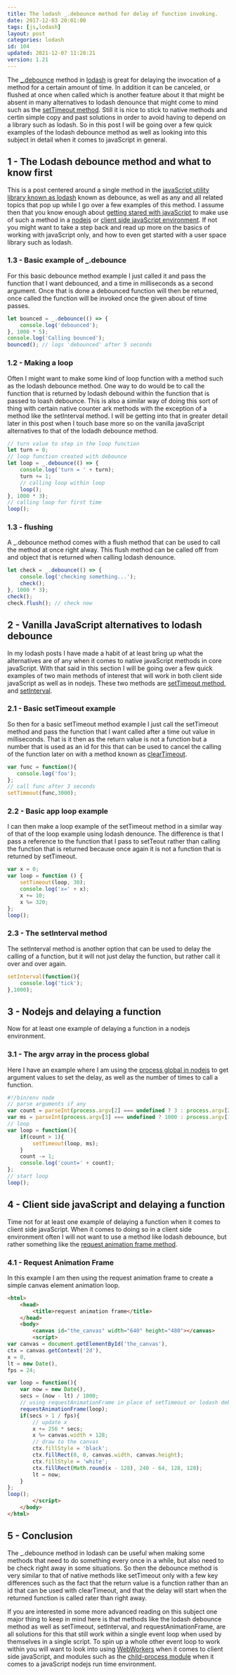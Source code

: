 ```yaml
---
title: The lodash _.debounce method for delay of function invoking.
date: 2017-12-03 20:01:00
tags: [js,lodash]
layout: post
categories: lodash
id: 104
updated: 2021-12-07 11:28:21
version: 1.21
---
```


The [\_.debounce](https://lodash.com/docs/4.17.15#debounce) method in [lodash](https://lodash.com/) is great for delaying the invocation of a method for a certain amount of time. In addition it can be canceled, or flushed at once when called which is another feature about it that might be absent in many alternatives to lodash denounce that might come to mind such as the [setTimeout method](https://developer.mozilla.org/en-US/docs/Web/API/setTimeout). Still it is nice to stick to native methods and certin simple copy and past solutions in order to avoid having to depend on a library such as lodash. So in this post I will be going over a few quick examples of the lodash debounce method as well as looking into this subject in detail when it comes to javaScript in general.

<!-- more -->

## 1 - The Lodash debounce method and what to know first

This is a post centered around a single method in the [javaScript utility library known as lodash](/2019/02/15/lodash/) known as debounce, as well as any and all related topics that pop up while I go over a few examples of this method. I assume then that you know enough about [getting stared with javaScript](/2018/11/27/js-getting-started/) to make use of such a method in a [nodejs](/2017/04/05/nodejs-helloworld/) or [client side javaScript environment](/2020/09/21/js-getting-started-file-protocol/). If not you might want to take a step back and read up more on the basics of working with javaScript only, and how to even get started with a user space library such as lodash.

### 1.3 - Basic example of \_.debounce

For this basic debounce method example I just called it and pass the function that I want debounced, and a time in milliseconds as a second argument. Once that is done a debounced function will then be returned, once called the function will be invoked once the given about of time passes.

```js
let bounced = _.debounce(() => {
    console.log('debounced');
}, 1000 * 5);
console.log('Calling bounced');
bounced(); // logs 'debounced' after 5 seconds
```

### 1.2 - Making a loop

Often I might want to make some kind of loop function with a method such as the lodash debounce method. One way to do would be to call the function that is returned by lodash debound within the function that is passed to loash debounce. This is also a similar way of doing this sort of thing with certain native counter ark methods with the exception of a method like the setInterval method. I will be getting into that in greater detail later in this post when I touch base more so on the vanilla javaScript alternatives to that of the lodadh debounce method.

```js
// turn value to step in the loop function
let turn = 0;
// loop function created with debounce
let loop = _.debounce(() => {
    console.log('turn = ' + turn);
    turn += 1;
    // calling loop within loop
    loop();
}, 1000 * 3);
// calling loop for first time
loop();
```

### 1.3 - flushing

A \_.debounce method comes with a flush method that can be used to call the method at once right alway. This flush method can be called off from and object that is returned when calling lodash denounce.

```js
let check = _.debounce(() => {
    console.log('checking something...');
    check();
}, 1000 * 3);
check();
check.flush(); // check now
```

## 2 - Vanilla JavaScript alternatives to lodash debounce

In my lodash posts I have made a habit of at least bring up what the alternatives are of any when it comes to native javaScript methods in core javaScript. With that said in this section I will be going over a few quick examples of two main methods of interest that will work in both client side javaScript as well as in nodejs. These two methods are [setTimeout method](/2018/12/06/js-settimeout/), and [setInterval](/2018/03/08/js-setinterval/).

### 2.1 - Basic setTimeout example

So then for a basic setTimeout method example I just call the setTimeout method and pass the function that I want called after a time out value in milliseconds. That is it then as the return value is not a function but a number that is used as an id for this that can be used to cancel the calling of the function later on with a method known as [clearTimeout](https://developer.mozilla.org/en-US/docs/Web/API/clearTimeout).

```js
var func = function(){
   console.log('foo');
};
// call func after 3 seconds
setTimeout(func,3000);
```

### 2.2 - Basic app loop example

I can then make a loop example of the setTimeout method in a similar way of that of the loop example using lodash denounce. The difference is that I pass a reference to the function that I pass to setTeout rather than calling the function that is returned because once again it is not a function that is returned by setTimeout.

```js
var x = 0;
var loop = function () {
    setTimeout(loop, 30);
    console.log('x=' + x);
    x += 10;
    x %= 320;
};
loop();
```

### 2.3 - The setInterval method

The setInterval method is another option that can be used to delay the calling of a function, but it will not just delay the function, but rather call it over and over again.

```js
setInterval(function(){
    console.log('tick');
},1000);
```

## 3 - Nodejs and delaying a function

Now for at least one example of delaying a function in a nodejs environment.

### 3.1 - The argv array in the process global

Here I have an example where I am using the [process global in nodejs](/2018/02/11/nodejs-process/) to get argument values to set the delay, as well as the number of times to call a function.

```js
#!/bin/env node
// parse arguments if any
var count = parseInt(process.argv[2] === undefined ? 3 : process.argv[2]);
var ms = parseInt(process.argv[3] === undefined ? 1000 : process.argv[3]);
// loop
var loop = function(){
    if(count > 1){
        setTimeout(loop, ms);
    }
    count -= 1;
    console.log('count=' + count);
};
// start loop
loop();
```

## 4 - Client side javaScript and delaying a function

Time not for at least one example of delaying a function when it comes to client side javaScript. When it comes to doing so in a client side environment often I will not want to use a method like lodash debounce, but rather something like the [request animation frame method](/2018/03/13/js-request-animation-frame/).

### 4.1 - Request Animation Frame

In this example I am then using the request animation frame to create a simple canvas element animation loop.

```html
<html>
    <head>
        <title>request animation frame</title>
    </head>
    <body>
        <canvas id="the_canvas" width="640" height="480"></canvas>
        <script>
var canvas = document.getElementById('the_canvas'),
ctx = canvas.getContext('2d'),
x = 0,
lt = new Date(),
fps = 24;

var loop = function(){
    var now = new Date(),
    secs = (now - lt) / 1000;
    // using requestAnimationFrame in place of setTimeout or lodash debounce
    requestAnimationFrame(loop);
    if(secs > 1 / fps){
        // update x
        x += 256 * secs;
        x %= canvas.width + 128;
        // draw to the canvas
        ctx.fillStyle = 'black';
        ctx.fillRect(0, 0, canvas.width, canvas.height);
        ctx.fillStyle = 'white';
        ctx.fillRect(Math.round(x - 128), 240 - 64, 128, 128);
        lt = now;
    }
};
loop();
        </script>
    </body>
</html>
```

## 5 - Conclusion

The \_.debounce method in lodash can be useful when making some methods that need to do something every once in a while, but also need to be check right away in some situations. So then the debounce method is very similar to that of native methods like setTimeout only with a few key differences such as the fact that the return value is a function rather than an id that can be used with clearTimeout, and that the delay will start when the returned function is called rater than right away.

If you are interested in some more advanced reading on this subject one major thing to keep in mind here is that methods like the lodash debounce method as well as setTimeout, setInterval, and requestAnimationFrame, are all solutions for this that still work within a single event loop when used by themselves in a single script. To spin up a whole other event loop to work within you will want to look into using [WebWorkers](/2021/11/05/js-webworker/) when it comes to client side javaScript, and modules such as the [child-process module](/2018/02/04/nodejs-child-process/) when it comes to a javaScript nodejs run time environment.

